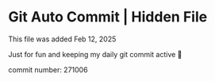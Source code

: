 # Git Auto Commit | Hidden File

This file was added Feb 12, 2025

Just for fun and keeping my daily git commit active 🤪

commit number: 271006
